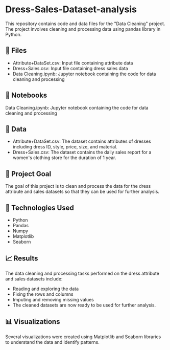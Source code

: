 # Dress-Sales-Dataset-analysis
This repository contains code and data files for the "Data Cleaning" project. The project involves cleaning and processing data using pandas library in Python.

## 📁 Files
- Attribute+DataSet.csv: Input file containing attribute data
- Dress+Sales.csv: Input file containing dress sales data
- Data Cleaning.ipynb: Jupyter notebook containing the code for data cleaning and processing

## 📝 Notebooks
Data Cleaning.ipynb: Jupyter notebook containing the code for data cleaning and processing
## 📜 Data
- Attribute+DataSet.csv: The dataset contains attributes of dresses including dress ID, style, price, size, and material.
- Dress+Sales.csv: The dataset contains the daily sales report for a women's clothing store for the duration of 1 year.
## 🚀 Project Goal
The goal of this project is to clean and process the data for the dress attribute and sales datasets so that they can be used for further analysis.

## 🔧 Technologies Used
- Python
- Pandas
- Numpy
- Matplotlib
- Seaborn
## 📈 Results
The data cleaning and processing tasks performed on the dress attribute and sales datasets include:

- Reading and exploring the data
- Fixing the rows and columns
- Imputing and removing missing values
- The cleaned datasets are now ready to be used for further analysis.

## 📊 Visualizations
Several visualizations were created using Matplotlib and Seaborn libraries to understand the data and identify patterns.
